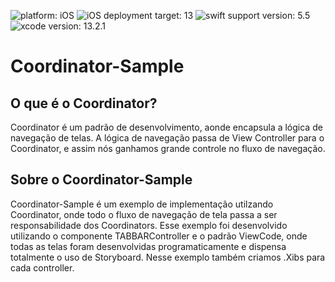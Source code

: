 ![platform: iOS](https://img.shields.io/badge/platform-ios-lightgrey.svg)
![iOS deployment target: 13](https://img.shields.io/badge/ios--deployment--target-13-blue.svg)
![swift support version: 5.5](https://img.shields.io/badge/swift--support-5.5-yellow.svg)
![xcode version: 13.2.1](https://img.shields.io/badge/xcode--version-13.2.1-yellow.svg)

# Coordinator-Sample

## O que é o Coordinator?

Coordinator é um padrão de desenvolvimento, aonde encapsula a lógica de navegação de telas. A lógica de navegação passa de View Controller para o Coordinator, e assim nós ganhamos grande controle no fluxo de navegação.

## Sobre o Coordinator-Sample

Coordinator-Sample é um exemplo de implementação utilzando Coordinator, onde todo o fluxo de navegação de tela passa a ser responsabilidade dos Coordinators.
Esse exemplo foi desenvolvido utilizando o componente TABBARController e o padrão ViewCode, onde todas as telas foram desenvolvidas programaticamente e dispensa totalmente o uso de Storyboard. Nesse exemplo também criamos .Xibs para cada controller.
